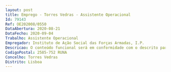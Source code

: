 ```yaml
--- 
layout: post
title: Emprego - Torres Vedras - Assistente Operacional
Id: 79143
Ref: OE202008/0550
DataAbertura: 2020-08-21
DataFecho: 2020-09-04
Trabalho: Assistente Operacional
Empregador: Instituto de Ação Social das Forças Armadas, I.P.
Descricao: O conteúdo funcional será em conformidade com o descrito para a carreira de Assistente Operacional, conforme consta no anexo da Lei Geral do Trabalho em Funções Públicas, aprovada em anexo à Lei n.º 35 2014, de 20 de junho, e para reforço dos serviços no âmbito da atividade excecional e temporária resultante do combate à situação epidemiológica do novo Coronavírus   COVID 19.
CodigoPostal: 2585-752 RUNA
Concelho: Torres Vedras
Distrito: Lisboa
--- 
```

